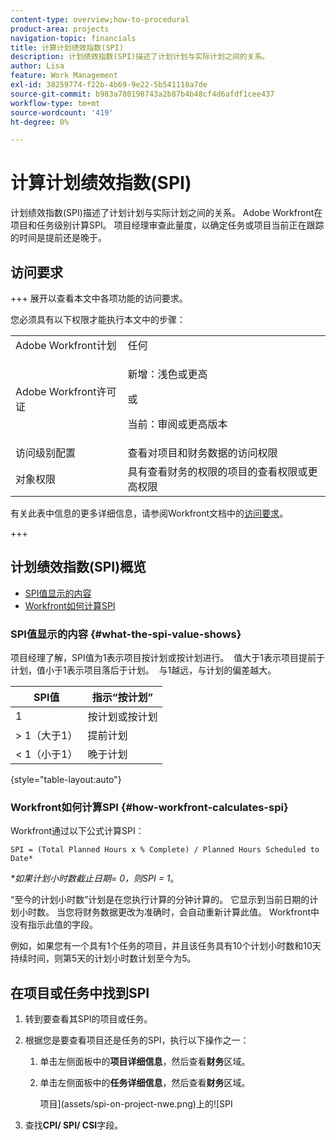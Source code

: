 ```yaml
---
content-type: overview;how-to-procedural
product-area: projects
navigation-topic: financials
title: 计算计划绩效指数(SPI)
description: 计划绩效指数(SPI)描述了计划计划与实际计划之间的关系。
author: Lisa
feature: Work Management
exl-id: 38259774-f22b-4b69-9e22-5b541118a7de
source-git-commit: b983a780198743a2b87b4b48cf4d6afdf1cee437
workflow-type: tm+mt
source-wordcount: '419'
ht-degree: 0%

---
```


# 计算计划绩效指数(SPI)

<!--
<p data-mc-conditions="QuicksilverOrClassic.Draft mode">(NOTE: Linked to the product. Do not change link.)</p>
-->

计划绩效指数(SPI)描述了计划计划与实际计划之间的关系。 Adobe Workfront在项目和任务级别计算SPI。 项目经理审查此量度，以确定任务或项目当前正在跟踪的时间是提前还是晚于。

## 访问要求

+++ 展开以查看本文中各项功能的访问要求。

您必须具有以下权限才能执行本文中的步骤：

<table style="table-layout:auto"> 
 <col> 
 <col> 
 <tbody> 
  <tr> 
   <td role="rowheader">Adobe Workfront计划</td> 
   <td>任何</td> 
  </tr> 
  <tr> 
   <td role="rowheader">Adobe Workfront许可证</td> 
   <td>
   <p>新增：浅色或更高</p>
   <p>或</p>
   <p>当前：审阅或更高版本</p></td>  
  </tr> 
  <tr> 
   <td role="rowheader">访问级别配置</td> 
   <td>查看对项目和财务数据的访问权限</td> 
  </tr> 
  <tr> 
   <td role="rowheader">对象权限</td> 
   <td>具有查看财务的权限的项目的查看权限或更高权限</td> 
  </tr> 
 </tbody> 
</table>

有关此表中信息的更多详细信息，请参阅Workfront文档中的[访问要求](/help/quicksilver/administration-and-setup/add-users/access-levels-and-object-permissions/access-level-requirements-in-documentation.md)。

+++

## 计划绩效指数(SPI)概览

* [SPI值显示的内容](#what-the-spi-value-shows)
* [Workfront如何计算SPI](#how-workfront-calculates-spi)

### SPI值显示的内容 {#what-the-spi-value-shows}

项目经理了解，SPI值为1表示项目按计划或按计划进行。  值大于1表示项目提前于计划，值小于1表示项目落后于计划。  与1越远，与计划的偏差越大。

| **SPI值** | **指示“按计划”** |
|---|---|
| 1 | 按计划或按计划 |
| > 1（大于1） | 提前计划 |
| &lt; 1（小于1） | 晚于计划 |

{style="table-layout:auto"}

### Workfront如何计算SPI  {#how-workfront-calculates-spi}

Workfront通过以下公式计算SPI：

```
SPI = (Total Planned Hours x % Complete) / Planned Hours Scheduled to Date*
```

*&#42;如果计划小时数截止日期= 0，则SPI = 1*。

“至今的计划小时数”计划是在您执行计算的分钟计算的。 它显示到当前日期的计划小时数。 当您将财务数据更改为准确时，会自动重新计算此值。 Workfront中没有指示此值的字段。

例如，如果您有一个具有1个任务的项目，并且该任务具有10个计划小时数和10天持续时间，则第5天的计划小时数计划至今为5。 

## 在项目或任务中找到SPI

1. 转到要查看其SPI的项目或任务。
1. 根据您是要查看项目还是任务的SPI，执行以下操作之一：

   1. 单击左侧面板中的&#x200B;**项目详细信息**，然后查看&#x200B;**财务**&#x200B;区域。

   1. 单击左侧面板中的&#x200B;**任务详细信息**，然后查看&#x200B;**财务**&#x200B;区域。

      项目](assets/spi-on-project-nwe.png)上的![SPI

1. 查找&#x200B;**CPI/ SPI/ CSI**&#x200B;字段。
